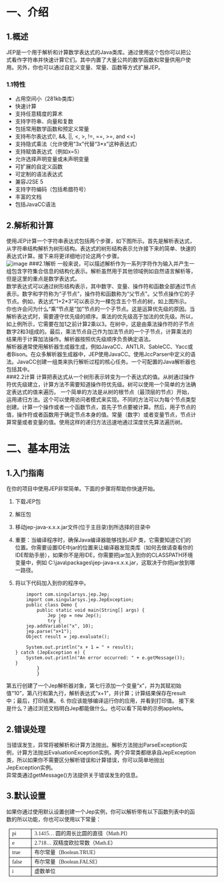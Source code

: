 一、介绍
====
1.概述
----
JEP是一个用于解析和计算数学表达式的Java类库。通过使用这个包你可以把公式看作字符串并快速计算它们。其中内置了大量公共的数学函数和常量供用户使用。另外，你也可以通过自定义变量、常量、函数等方式扩展JEP。
###  1.1特性
- 占用空间小（281kb类库）
- 快速计算
- 支持任意精度的算术
- 支持字符串、向量和复数
- 包括常用数学函数和预定义常量
- 支持布尔表达式(!, &&, ||, <, >, !=, ==, >=, and <=)
- 支持隐式乘法（允许使用“3x”代替“3*x”这种表达式）
- 支持赋值表达式（例如x=5）
- 允许选择声明变量或未声明变量
- 可扩展的自定义函数
- 可定制的语法表达式
- 兼容J2SE 5
- 支持字符编码（包括希腊符号）
- 丰富的文档
- 包括JavaCC语法

2.解析和计算
----
使用JEP计算一个字符串表达式包括两个步骤，如下图所示。首先是解析表达式，从字符串结构解析为树形结构。表达式的树形结构表示允许接下来的简单、快速的表达式计算。接下来将更详细地讨论这两个步骤。  
![image](https://github.com/time-out01/JEP-DOC-CN/blob/master/image/img01.png)
###2.1解析
一般来说，可以描述解析作为一系列字符作为输入并产生一组包含字符集合信息的结构化表示。解析虽然用于其他领域例如自然语言解析等，但是这里的重点是数学表达式。<br>
数学表达式可以通过树形结构表示，其中数字、变量、操作符和函数全部通过节点表示。数字和字符称为“子节点”，操作符和函数称为“父节点”。父节点操作它的子节点。例如，表达式“1+2*3”可以表示为一棵包含五个节点的树，如上图所示。<br>
你也许会问为什么“乘”节点是“加”节点的一个子节点。这是运算优先级的原因。当解析表达式时，需要遵守优先级的顺序。乘法的优先级高于加法的优先级。所以，如上例所示，它需要在加1之前计算2乘以3。在树中，这是由乘法操作符的子节点数字2和3组成的。最后，乘法节点自己作为加法节点的一个子节点，计算乘法的结果用于计算加法操作。解析器按照优先级顺序负责确定语法。<br>
解析器通常使用解析器生成器生成，例如JavaCC、ANTLR、SableCC、Yacc或者Bison。在众多解析器生成器中，JEP使用JavaCC。使用JccParser中定义的语法。JavaCC创建一组类来执行解析过程的核心任务。一个可配置的Java解析器也包括其中。<br>
###2.2计算
计算把表达式从一个树形表示转变为一个表达式的值。从树通过操作符优先级建立，计算方法不需要知道操作符优先级。树可以使用一个简单的方法确定表达式的值来遍历。
一个简单的方法是从树的根节点（最顶层的节点）开始，运用递归方法。这个可以使用访问者模式来实现。不同的方法可以为每个节点类型创建。计算一个操作或者一个函数节点，首先子节点要被计算。然后，用子节点的值，操作符或者函数用于确定节点本身的值。常量（数字）或者变量节点，节点计算常量或者变量的值。使用这样的递归方法迅速地通过深度优先算法遍历树。<br>

二、基本用法
====
1.入门指南
----
在你的项目中使用JEP非常简单。下面的步骤将帮助你快速开始。<br>  

1.  下载JEP包 
2.  解压包
3.  移动jep-java-x.x.x.jar文件(位于主目录)到所选择的目录中
4.  重要：当编译程序时，确保Java编译器能够找到JEP 类，它需要知道它们的位置。你需要设置IDE中jar的位置来让编译器发现类库（如何去做请查看你的IDE帮助手册），如果你不是用IDE，你需要把jar加入到你的CLASSPATH环境变量中，例如 C:\java\packages\jep-java=x.x.x.jar，这取决于你把jar放到哪一路径。
5.  将以下代码加入到你的程序中。<br>
			
			import com.singularsys.jep.Jep;
			import com.singularsys.jep.JepException;
			public class Demo {
				public static void main(String[] args) {
					Jep jep = new Jep();
					try {
			jep.addVariable("x", 10);
			jep.parse("x+1");
			Object result = jep.evaluate();
			
			System.out.println("x + 1 = " + result);
		} catch (JepException e) {
			System.out.println("An error occurred: " + e.getMessage());
		}
				}
			    }
第五行创建了一个Jep解析器对象，第七行添加一个变量“x”，并为其赋初始值“10”，第八行和第九行，解析表达式“x+1”，并计算；计算结果保存在result中；最后，打印结果。
6.  你应该能够编译运行你的应用，并看到打印值。
接下来是什么？通过浏览文档明白Jep都能做什么。也可以看下简单的示例applets。<br>

2.错误处理
----
当错误发生，异常将被解析和计算方法抛出。解析方法抛出ParseException实例，计算方法抛出EvaluationException实例。两个异常类都继承自JepException类，所以如果你不需要区分解析错误和计算错误，你可以简单地抛出JepException实例。<br>
异常类通过getMessage()方法提供关于错误发生的信息。<br>

3.默认设置
----
 如果你通过使用默认设置创建一个Jep实例，你可以解析带有以下函数列表中的函数的所以功能，你也可以使用以下常量：
 <table style="border-collapse:collapse;
width:426.1000pt; mso-table-layout-alt:fixed;
padding:0.0000pt 5.4000pt 0.0000pt 5.4000pt ; "><tbody><tr><td style="width:34.5500pt; padding:0.0000pt 5.4000pt 0.0000pt 5.4000pt ; border-left:0.5000pt solid rgb(0,0,0); mso-border-left-alt:0.5000pt solid rgb(0,0,0); border-right:0.5000pt solid rgb(0,0,0); mso-border-right-alt:0.5000pt solid rgb(0,0,0); border-top:0.5000pt solid rgb(0,0,0); mso-border-top-alt:0.5000pt solid rgb(0,0,0); border-bottom:0.5000pt solid rgb(0,0,0); mso-border-bottom-alt:0.5000pt solid rgb(0,0,0); " valign="top" width="46"><p class="p0" style="margin-bottom:0pt; margin-top:0pt; text-autospace:ideograph-numeric; text-autospace:ideograph-other; text-align:justify; line-height:150%; vertical-align:; "><span style="mso-spacerun:'yes'; font-size:10.5000pt; font-family:'宋体'; ">pi</span><span style="font-size:10.5000pt; font-family:'宋体'; "></span></p></td><td style="width:391.5500pt; padding:0.0000pt 5.4000pt 0.0000pt 5.4000pt ; border-left:none; ; mso-border-left-alt:none; ; border-right:0.5000pt solid rgb(0,0,0); mso-border-right-alt:0.5000pt solid rgb(0,0,0); border-top:0.5000pt solid rgb(0,0,0); mso-border-top-alt:0.5000pt solid rgb(0,0,0); border-bottom:0.5000pt solid rgb(0,0,0); mso-border-bottom-alt:0.5000pt solid rgb(0,0,0); " valign="top" width="522"><p class="p0" style="margin-bottom:0pt; margin-top:0pt; text-autospace:ideograph-numeric; text-autospace:ideograph-other; text-align:justify; line-height:150%; vertical-align:; "><span style="mso-spacerun:'yes'; font-size:10.5000pt; font-family:'宋体'; ">3.1415<font face="宋体">…&nbsp;圆的周长比圆的直径（</font><font face="Times New Roman">Math.PI</font><font face="宋体">）</font></span><span style="font-size:10.5000pt; font-family:'宋体'; "></span></p></td></tr><tr><td style="width:34.5500pt; padding:0.0000pt 5.4000pt 0.0000pt 5.4000pt ; border-left:0.5000pt solid rgb(0,0,0); mso-border-left-alt:0.5000pt solid rgb(0,0,0); border-right:0.5000pt solid rgb(0,0,0); mso-border-right-alt:0.5000pt solid rgb(0,0,0); border-top:none; ; mso-border-top-alt:0.5000pt solid rgb(0,0,0); border-bottom:0.5000pt solid rgb(0,0,0); mso-border-bottom-alt:0.5000pt solid rgb(0,0,0); " valign="top" width="46"><p class="p0" style="margin-bottom:0pt; margin-top:0pt; text-autospace:ideograph-numeric; text-autospace:ideograph-other; text-align:justify; line-height:150%; vertical-align:; "><span style="font-size:10.5000pt; font-family:'宋体'; ">e</span><span style="font-size:10.5000pt; font-family:'宋体'; "></span></p></td><td style="width:391.5500pt; padding:0.0000pt 5.4000pt 0.0000pt 5.4000pt ; border-left:none; ; mso-border-left-alt:none; ; border-right:0.5000pt solid rgb(0,0,0); mso-border-right-alt:0.5000pt solid rgb(0,0,0); border-top:none; ; mso-border-top-alt:0.5000pt solid rgb(0,0,0); border-bottom:0.5000pt solid rgb(0,0,0); mso-border-bottom-alt:0.5000pt solid rgb(0,0,0); " valign="top" width="522"><p class="p0" style="margin-bottom:0pt; margin-top:0pt; text-autospace:ideograph-numeric; text-autospace:ideograph-other; text-align:justify; line-height:150%; vertical-align:; "><span style="mso-spacerun:'yes'; font-size:10.5000pt; font-family:'宋体'; ">2.718<font face="宋体">…&nbsp;双精度欧拉常数（</font><font face="Times New Roman">Math.E</font><font face="宋体">）</font></span><span style="font-size:10.5000pt; font-family:'宋体'; "></span></p></td></tr><tr><td style="width:34.5500pt; padding:0.0000pt 5.4000pt 0.0000pt 5.4000pt ; border-left:0.5000pt solid rgb(0,0,0); mso-border-left-alt:0.5000pt solid rgb(0,0,0); border-right:0.5000pt solid rgb(0,0,0); mso-border-right-alt:0.5000pt solid rgb(0,0,0); border-top:none; ; mso-border-top-alt:0.5000pt solid rgb(0,0,0); border-bottom:0.5000pt solid rgb(0,0,0); mso-border-bottom-alt:0.5000pt solid rgb(0,0,0); " valign="top" width="46"><p class="p0" style="margin-bottom:0pt; margin-top:0pt; text-autospace:ideograph-numeric; text-autospace:ideograph-other; text-align:justify; line-height:150%; vertical-align:; "><span style="mso-spacerun:'yes'; font-size:10.5000pt; font-family:'宋体'; ">true</span><span style="font-size:10.5000pt; font-family:'宋体'; "></span></p></td><td style="width:391.5500pt; padding:0.0000pt 5.4000pt 0.0000pt 5.4000pt ; border-left:none; ; mso-border-left-alt:none; ; border-right:0.5000pt solid rgb(0,0,0); mso-border-right-alt:0.5000pt solid rgb(0,0,0); border-top:none; ; mso-border-top-alt:0.5000pt solid rgb(0,0,0); border-bottom:0.5000pt solid rgb(0,0,0); mso-border-bottom-alt:0.5000pt solid rgb(0,0,0); " valign="top" width="522"><p class="p0" style="margin-bottom:0pt; margin-top:0pt; text-autospace:ideograph-numeric; text-autospace:ideograph-other; text-align:justify; line-height:150%; vertical-align:; "><span style="mso-spacerun:'yes'; font-size:10.5000pt; font-family:'宋体'; ">布尔常量（<font face="Times New Roman">Boolean.TRUE</font><font face="宋体">）</font></span><span style="font-size:10.5000pt; font-family:'宋体'; "></span></p></td></tr><tr><td style="width:34.5500pt; padding:0.0000pt 5.4000pt 0.0000pt 5.4000pt ; border-left:0.5000pt solid rgb(0,0,0); mso-border-left-alt:0.5000pt solid rgb(0,0,0); border-right:0.5000pt solid rgb(0,0,0); mso-border-right-alt:0.5000pt solid rgb(0,0,0); border-top:none; ; mso-border-top-alt:0.5000pt solid rgb(0,0,0); border-bottom:0.5000pt solid rgb(0,0,0); mso-border-bottom-alt:0.5000pt solid rgb(0,0,0); " valign="top" width="46"><p class="p0" style="margin-bottom:0pt; margin-top:0pt; text-autospace:ideograph-numeric; text-autospace:ideograph-other; text-align:justify; line-height:150%; vertical-align:; "><span style="mso-spacerun:'yes'; font-size:10.5000pt; font-family:'宋体'; ">false</span><span style="font-size:10.5000pt; font-family:'宋体'; "></span></p></td><td style="width:391.5500pt; padding:0.0000pt 5.4000pt 0.0000pt 5.4000pt ; border-left:none; ; mso-border-left-alt:none; ; border-right:0.5000pt solid rgb(0,0,0); mso-border-right-alt:0.5000pt solid rgb(0,0,0); border-top:none; ; mso-border-top-alt:0.5000pt solid rgb(0,0,0); border-bottom:0.5000pt solid rgb(0,0,0); mso-border-bottom-alt:0.5000pt solid rgb(0,0,0); " valign="top" width="522"><p class="p0" style="margin-bottom:0pt; margin-top:0pt; text-autospace:ideograph-numeric; text-autospace:ideograph-other; text-align:justify; line-height:150%; vertical-align:; "><span style="mso-spacerun:'yes'; font-size:10.5000pt; font-family:'宋体'; ">布尔常量（<font face="Times New Roman">Boolean.FALSE</font><font face="宋体">）</font></span><span style="font-size:10.5000pt; font-family:'宋体'; "></span></p></td></tr><tr><td style="width:34.5500pt; padding:0.0000pt 5.4000pt 0.0000pt 5.4000pt ; border-left:0.5000pt solid rgb(0,0,0); mso-border-left-alt:0.5000pt solid rgb(0,0,0); border-right:0.5000pt solid rgb(0,0,0); mso-border-right-alt:0.5000pt solid rgb(0,0,0); border-top:none; ; mso-border-top-alt:0.5000pt solid rgb(0,0,0); border-bottom:0.5000pt solid rgb(0,0,0); mso-border-bottom-alt:0.5000pt solid rgb(0,0,0); " valign="top" width="46"><p class="p0" style="margin-bottom:0pt; margin-top:0pt; text-autospace:ideograph-numeric; text-autospace:ideograph-other; text-align:justify; line-height:150%; vertical-align:; "><span style="font-size:10.5000pt; font-family:'宋体'; ">i</span><span style="font-size:10.5000pt; font-family:'宋体'; "></span></p></td><td style="width:391.5500pt; padding:0.0000pt 5.4000pt 0.0000pt 5.4000pt ; border-left:none; ; mso-border-left-alt:none; ; border-right:0.5000pt solid rgb(0,0,0); mso-border-right-alt:0.5000pt solid rgb(0,0,0); border-top:none; ; mso-border-top-alt:0.5000pt solid rgb(0,0,0); border-bottom:0.5000pt solid rgb(0,0,0); mso-border-bottom-alt:0.5000pt solid rgb(0,0,0); " valign="top" width="522"><p class="p0" style="margin-bottom:0pt; margin-top:0pt; text-autospace:ideograph-numeric; text-autospace:ideograph-other; text-align:justify; line-height:150%; vertical-align:; "><span style="mso-spacerun:'yes'; font-size:10.5000pt; font-family:'宋体'; ">虚数单位</span><span style="font-size:10.5000pt; font-family:'宋体'; "></span></p></td></tr></tbody></table>
